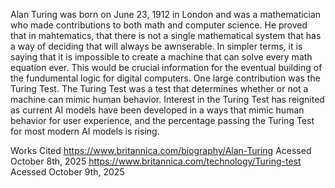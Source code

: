 Alan Turing was born on June 23, 1912 in London and was a mathematician who made contributions to both math and computer science. He proved that in mahtematics, that there is not a single mathematical system that has a way of deciding that will always be awnserable. In simpler terms, it is saying that it is impossible to create a machine that can solve every math equation ever. This would be crucial information for the eventual building of the fundumental logic for digital computers. One large contribution was the Turing Test. The Turing Test was a test that determines whether or not a machine can mimic human behavior. Interest in the Turing Test has reignited as current AI models have been developed in a ways that mimic human behavior for user experience, and the percentage passing the Turing Test for most modern AI models is rising. 

Works Cited
	https://www.britannica.com/biography/Alan-Turing
		Acessed October 8th, 2025
	https://www.britannica.com/technology/Turing-test
		Acessed October 9th, 2025
